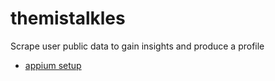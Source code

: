 # themistalkles
Scrape user public data to gain insights and produce a profile

* [appium setup](https://github.com/appium/appium/blob/master/docs/en/about-appium/getting-started.md)

